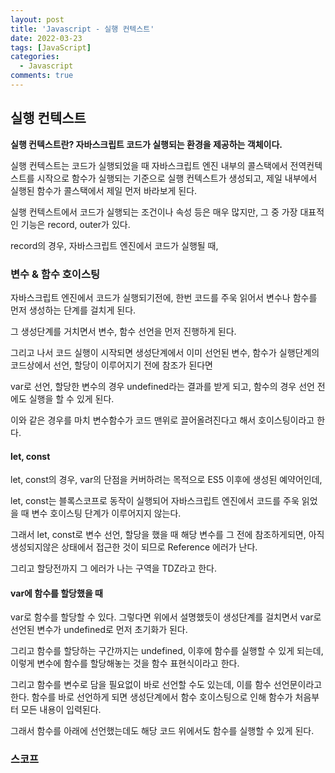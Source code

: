 ```yaml
---
layout: post
title: 'Javascript - 실행 컨텍스트'
date: 2022-03-23
tags: [JavaScript]
categories:
  - Javascript
comments: true
---
```


## 실행 컨텍스트

<strong>실행 컨텍스트란? 자바스크립트 코드가 실행되는 환경을 제공하는 객체이다.</strong>

실행 컨텍스트는 코드가 실행되었을 때 자바스크립트 엔진 내부의 콜스택에서 전역컨텍스트를 시작으로 함수가 실행되는 기준으로 실행 컨텍스트가 생성되고, 제일 내부에서 실행된 함수가 콜스택에서 제일 먼저 바라보게 된다.

실행 컨텍스트에서 코드가 실행되는 조건이나 속성 등은 매우 많지만, 그 중 가장 대표적인 기능은 record, outer가 있다.

record의 경우, 자바스크립트 엔진에서 코드가 실행될 때,

### 변수 & 함수 호이스팅

자바스크립트 엔진에서 코드가 실행되기전에, 한번 코드를 주욱 읽어서 변수나 함수를 먼저 생성하는 단계를 걸치게 된다.

그 생성단계를 거치면서 변수, 함수 선언을 먼저 진행하게 된다.

그리고 나서 코드 실행이 시작되면 생성단계에서 이미 선언된 변수, 함수가 실행단계의 코드상에서 선언, 할당이 이루어지기 전에 참조가 된다면

var로 선언, 할당한 변수의 경우 undefined라는 결과를 받게 되고, 함수의 경우 선언 전에도 실행을 할 수 있게 된다.

이와 같은 경우를 마치 변수함수가 코드 맨위로 끌어올려진다고 해서 호이스팅이라고 한다.

#### let, const

let, const의 경우, var의 단점을 커버하려는 목적으로 ES5 이후에 생성된 예약어인데,

let, const는 블록스코프로 동작이 실행되어 자바스크립트 엔진에서 코드를 주욱 읽었을 때 변수 호이스팅 단계가 이루어지지 않는다.

그래서 let, const로 변수 선언, 할당을 했을 때 해당 변수를 그 전에 참조하게되면, 아직 생성되지않은 상태에서 접근한 것이 되므로 Reference 에러가 난다.

그리고 할당전까지 그 에러가 나는 구역을 TDZ라고 한다.

#### var에 함수를 할당했을 때

var로 함수를 할당할 수 있다. 그렇다면 위에서 설명했듯이 생성단계를 걸치면서 var로 선언된 변수가 undefined로 먼저 초기화가 된다.

그리고 함수를 할당하는 구간까지는 undefined, 이후에 함수를 실행할 수 있게 되는데, 이렇게 변수에 함수를 할당해놓는 것을 함수 표현식이라고 한다.

그리고 함수를 변수로 담을 필요없이 바로 선언할 수도 있는데, 이를 함수 선언문이라고 한다. 함수를 바로 선언하게 되면 생성단계에서 함수 호이스팅으로 인해 함수가 처음부터 모든 내용이 입력된다.

그래서 함수를 아래에 선언했는데도 해당 코드 위에서도 함수를 실행할 수 있게 된다.

### 스코프
